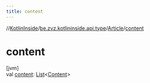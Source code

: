 ```yaml
---
title: content
---
```

//[KotlinInside](../../../index.html)/[be.zvz.kotlininside.api.type](../index.html)/[Article](index.html)/[content](content.html)



# content



[jvm]\
val [content](content.html): [List](https://kotlinlang.org/api/latest/jvm/stdlib/kotlin.collections/-list/index.html)&lt;[Content](../../be.zvz.kotlininside.api.type.content/-content/index.html)&gt;





